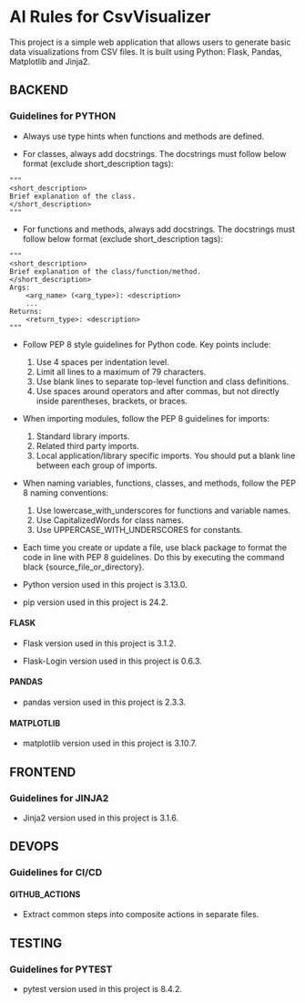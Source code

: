 # AI Rules for CsvVisualizer

This project is a simple web application that allows users to generate basic data visualizations from CSV files. 
It is built using Python: Flask, Pandas, Matplotlib and Jinja2.

## BACKEND

### Guidelines for PYTHON

- Always use type hints when functions and methods are defined.

- For classes, always add docstrings. The docstrings must follow below format (exclude short_description tags):
```
"""
<short_description>
Brief explanation of the class.
</short_description>
"""
```

- For functions and methods, always add docstrings. The docstrings must follow below format (exclude short_description tags):
```
"""
<short_description>
Brief explanation of the class/function/method.
</short_description>
Args:
    <arg_name> (<arg_type>): <description>
    ...
Returns:
    <return_type>: <description>
"""
```

- Follow PEP 8 style guidelines for Python code. Key points include:
  1. Use 4 spaces per indentation level.
  2. Limit all lines to a maximum of 79 characters.
  3. Use blank lines to separate top-level function and class definitions.
  4. Use spaces around operators and after commas, but not directly inside parentheses, brackets, or braces.

- When importing modules, follow the PEP 8 guidelines for imports:
  1. Standard library imports.
  2. Related third party imports.
  3. Local application/library specific imports.
  You should put a blank line between each group of imports.

- When naming variables, functions, classes, and methods, follow the PEP 8 naming conventions:
  1. Use lowercase_with_underscores for functions and variable names.
  2. Use CapitalizedWords for class names.
  3. Use UPPERCASE_WITH_UNDERSCORES for constants.

- Each time you create or update a file, use black package to format the code in line with PEP 8 guidelines. Do this by executing the command black {source_file_or_directory}.

- Python version used in this project is 3.13.0.

- pip version used in this project is 24.2.

#### FLASK

- Flask version used in this project is 3.1.2.

- Flask-Login version used in this project is 0.6.3.

#### PANDAS

- pandas version used in this project is 2.3.3.

#### MATPLOTLIB

- matplotlib version used in this project is 3.10.7.

## FRONTEND

### Guidelines for JINJA2

- Jinja2 version used in this project is 3.1.6.

## DEVOPS

### Guidelines for CI/CD

#### GITHUB_ACTIONS

- Extract common steps into composite actions in separate files.

## TESTING

### Guidelines for PYTEST

- pytest version used in this project is 8.4.2.